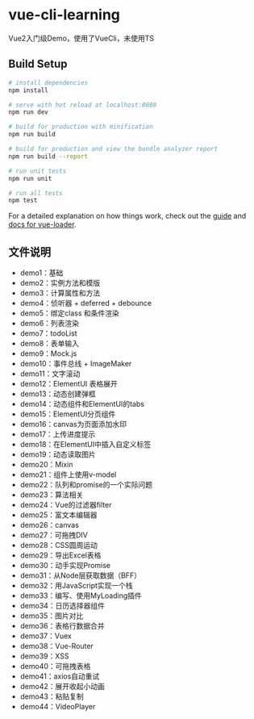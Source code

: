 # vue-cli-learning

Vue2入门级Demo，使用了VueCli，未使用TS

## Build Setup

``` bash
# install dependencies
npm install

# serve with hot reload at localhost:8080
npm run dev

# build for production with minification
npm run build

# build for production and view the bundle analyzer report
npm run build --report

# run unit tests
npm run unit

# run all tests
npm test
```

For a detailed explanation on how things work, check out the [guide](http://vuejs-templates.github.io/webpack/) and [docs for vue-loader](http://vuejs.github.io/vue-loader).

## 文件说明

- demo1：基础
- demo2：实例方法和模版
- demo3：计算属性和方法
- demo4：侦听器 + deferred + debounce
- demo5：绑定class 和条件渲染
- demo6：列表渲染
- demo7：todoList
- demo8：表单输入
- demo9：Mock.js
- demo10：事件总线 + ImageMaker
- demo11：文字滚动
- demo12：ElementUI 表格展开
- demo13：动态创建弹框
- demo14：动态组件和ElementUI的tabs
- demo15：ElementUI分页组件
- demo16：canvas为页面添加水印
- demo17：上传进度提示
- demo18：在ElementUI中插入自定义标签
- demo19：动态读取图片
- demo20：Mixin
- demo21：组件上使用v-model
- demo22：队列和promise的一个实际问题
- demo23：算法相关
- demo24：Vue的过滤器filter
- demo25：富文本编辑器
- demo26：canvas
- demo27：可拖拽DIV
- demo28：CSS圆周运动
- demo29：导出Excel表格
- demo30：动手实现Promise
- demo31：从Node层获取数据（BFF）
- demo32：用JavaScript实现一个栈
- demo33：编写、使用MyLoading插件
- demo34：日历选择器组件
- demo35：图片对比
- demo36：表格行数据合并
- demo37：Vuex
- demo38：Vue-Router
- demo39：XSS
- demo40：可拖拽表格
- demo41：axios自动重试
- demo42：展开收起小动画
- demo43：粘贴复制
- demo44：VideoPlayer
